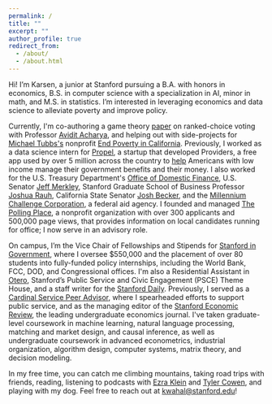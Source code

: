```yaml
---
permalink: /
title: ""
excerpt: ""
author_profile: true
redirect_from: 
  - /about/
  - /about.html
---
```


Hi! I’m Karsen, a junior at Stanford pursuing a B.A. with honors in economics, B.S. in computer science with a specialization in AI, minor in math, and M.S. in statistics. I’m interested in leveraging economics and data science to alleviate poverty and improve policy.

Currently, I'm co-authoring a game theory [paper](https://drive.google.com/file/d/1ZYXQWo0LX-ujtZSTNTUaJO9De9gbTnZU/view) on ranked-choice voting with Professor [Avidit Acharya](https://www.aviditacharya.com/home), and helping out with side-projects for [Michael Tubbs's](https://en.wikipedia.org/wiki/Michael_Tubbs) nonprofit [End Poverty in California](https://endpovertyinca.org/). Previously, I worked as a data science intern for [Propel](https://www.joinpropel.com/), a startup that developed Providers, a free app used by over 5 million across the country to [help](https://www.nytimes.com/2021/12/08/us/politics/safety-net-apps-tech.html) Americans with low income manage their government benefits and their money. I also worked for the U.S. Treasury Department's [Office of Domestic Finance](https://home.treasury.gov/about/offices/domestic-finance), U.S. Senator [Jeff Merkley](https://www.merkley.senate.gov/), Stanford Graduate School of Business Professor [Joshua Rauh](https://web.stanford.edu/~rauh/index.html), California State Senator [Josh Becker](https://sd13.senate.ca.gov/), and the [Millennium Challenge Corporation](https://www.mcc.gov/), a federal aid agency. I founded and managed [The Polling Place](https://thepollingplace.org/), a nonprofit organization with over 300 applicants and 500,000 page views, that provides information on local candidates running for office; I now serve in an advisory role. 

On campus, I’m the Vice Chair of Fellowships and Stipends for [Stanford in Government](https://sig.stanford.edu/), where I oversee $550,000 and the placement of over 80 students into fully-funded policy internships, including the World Bank, FCC, DOD, and Congressional offices. I'm also a Residential Assistant in [Otero](https://resed.stanford.edu/neighborhood-t/hyperion-t-houses/wilbur-otero), Stanford’s Public Service and Civic Engagement (PSCE) Theme House, and a staff writer for the [Stanford Daily](https://stanforddaily.com/). Previously, I served as a [Cardinal Service Peer Advisor](https://haas.stanford.edu/resources/students/advising), where I spearheaded efforts to support public service, and as the managing editor of the [Stanford Economic Review](https://stanfordeconreview.com/), the leading undergraduate economics journal. I've taken graduate-level coursework in machine learning, natural language processing, matching and market design, and causal inference, as well as undergraduate coursework in advanced econometrics, industrial organization, algorithm design, computer systems, matrix theory, and decision modeling.

In my free time, you can catch me climbing mountains, taking road trips with friends, reading, listening to podcasts with [Ezra Klein](https://www.nytimes.com/by/ezra-klein) and [Tyler Cowen](https://marginalrevolution.com/), and playing with my dog. Feel free to reach out at kwahal@stanford.edu!
